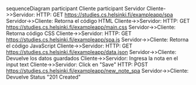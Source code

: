 sequenceDiagram
    participant Cliente
    participant Servidor
    Cliente->>Servidor: HTTP: GET https://studies.cs.helsinki.fi/exampleapp/spa
    Servidor->>Cliente: Retorna el código HTML
    Cliente->>Servidor: HTTP: GET https://studies.cs.helsinki.fi/exampleapp/main.css
    Servidor->>Cliente: Retorna código CSS
    Cliente->>Servidor: HTTP: GET https://studies.cs.helsinki.fi/exampleapp/spa.js
    Servidor->>Cliente: Retorna el código JavaScript
    Cliente->>Servidor: HTTP: GET https://studies.cs.helsinki.fi/exampleapp/data.json
    Servidor->>Cliente: Devuelve los datos guardados
    Cliente->>Servidor: Ingresa la nota en el input text
    Cliente->>Servidor: Click en "Save" HTTP: POST https://studies.cs.helsinki.fi/exampleapp/new_note_spa
    Servidor->>Cliente: Devuelve Status "201 Created"